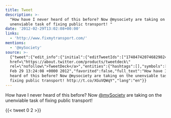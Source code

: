```yaml
---
title: Tweet
description: >-
  "How have I never heard of this before? Now @mysociety are taking on the
  unenviable task of fixing public transport! "
date: '2012-02-29T13:02:08+00:00'
links:
  - 'http://www.fixmytransport.com/'
mentions:
  - '@mySociety'
source: >-
  {"tweet":{"edit_info":{"initial":{"editTweetIds":["174847420746829824"],"editableUntil":"2012-02-29T14:24:08.271Z","editsRemaining":"5","isEditEligible":true}},"retweeted":false,"source":"<a
  href=\"https://about.twitter.com/products/tweetdeck\"
  rel=\"nofollow\">TweetDeck</a>","entities":{"hashtags":[],"symbols":[],"user_mentions":[{"name":"mySociety","screen_name":"mySociety","indices":["43","53"],"id_str":"15996534","id":"15996534"}],"urls":[{"url":"http://t.co/XGuVQWqY","expanded_url":"http://www.fixmytransport.com/","display_url":"fixmytransport.com","indices":["116","136"]}]},"display_text_range":["0","136"],"favorite_count":"0","id_str":"174847420746829824","truncated":false,"retweet_count":"2","id":"174847420746829824","possibly_sensitive":false,"created_at":"Wed
  Feb 29 13:24:08 +0000 2012","favorited":false,"full_text":"How have I never
  heard of this before? Now @mysociety are taking on the unenviable task of
  fixing public transport! http://t.co/XGuVQWqY","lang":"en"}}
---
```

How have I never heard of this before? Now [@mySociety](https://twitter.com/@mySociety) are taking on the unenviable task of fixing public transport! 
    
{{< tweet 0 2 >}}
    

